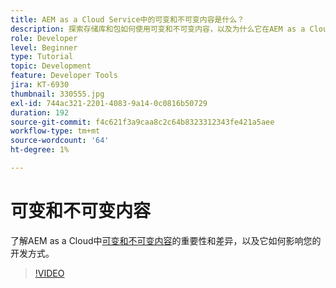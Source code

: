 ```yaml
---
title: AEM as a Cloud Service中的可变和不可变内容是什么？
description: 探索存储库和包如何使用可变和不可变内容，以及为什么它在AEM as a Cloud Service中很重要。
role: Developer
level: Beginner
type: Tutorial
topic: Development
feature: Developer Tools
jira: KT-6930
thumbnail: 330555.jpg
exl-id: 744ac321-2201-4083-9a14-0c0816b50729
duration: 192
source-git-commit: f4c621f3a9caa8c2c64b8323312343fe421a5aee
workflow-type: tm+mt
source-wordcount: '64'
ht-degree: 1%

---
```


# 可变和不可变内容

了解AEM as a Cloud中[可变和不可变内容](https://experienceleague.adobe.com/docs/experience-manager-cloud-service/implementing/developing/aem-project-content-package-structure.html)的重要性和差异，以及它如何影响您的开发方式。

>[!VIDEO](https://video.tv.adobe.com/v/330555?quality=12&learn=on)
